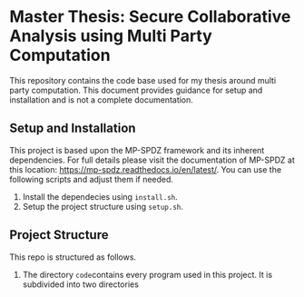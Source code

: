 # Master Thesis: Secure Collaborative Analysis using Multi Party Computation

This repository contains the code base used for my thesis around multi party computation. This document provides guidance for setup and installation and is not a complete documentation.

## Setup and Installation

This project is based upon the MP-SPDZ framework and its inherent dependencies. For full details please visit the documentation of MP-SPDZ at this location: https://mp-spdz.readthedocs.io/en/latest/. You can use the following scripts and adjust them if needed.

1. Install the dependecies using `install.sh`. 
2. Setup the project structure using `setup.sh`.

## Project Structure

This repo is structured as follows.

1. The directory `code`contains every program used in this project. It is subdivided into two directories 